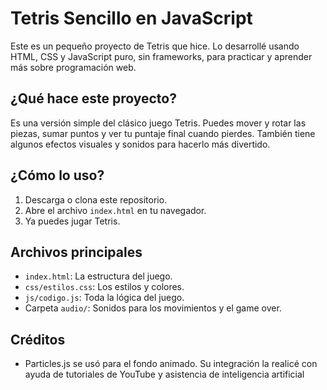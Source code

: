 # Tetris Sencillo en JavaScript

Este es un pequeño proyecto de Tetris que hice. Lo desarrollé usando HTML, CSS y JavaScript puro, sin frameworks, para practicar y aprender más sobre programación web.

## ¿Qué hace este proyecto?
Es una versión simple del clásico juego Tetris. Puedes mover y rotar las piezas, sumar puntos y ver tu puntaje final cuando pierdes. También tiene algunos efectos visuales y sonidos para hacerlo más divertido.

## ¿Cómo lo uso?
1. Descarga o clona este repositorio.
2. Abre el archivo `index.html` en tu navegador.
3. Ya puedes jugar Tetris.

## Archivos principales
- `index.html`: La estructura del juego.
- `css/estilos.css`: Los estilos y colores.
- `js/codigo.js`: Toda la lógica del juego.
- Carpeta `audio/`: Sonidos para los movimientos y el game over.


## Créditos
- Particles.js se usó para el fondo animado. Su integración la realicé con ayuda de tutoriales de YouTube y asistencia de inteligencia artificial 
